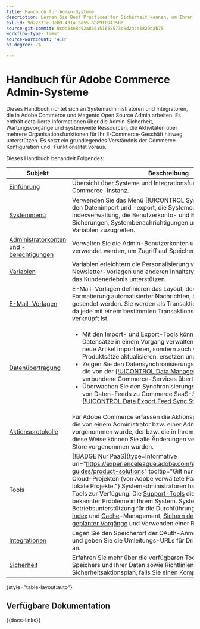 ```yaml
---
title: Handbuch für Admin-Systeme
description: Lernen Sie Best Practices für Sicherheit kennen, um Ihren Commerce-Store zu schützen und Berechtigungen zu verwalten. Außerdem erfahren Sie, wie Sie Daten importieren und exportieren, Integrationen und Erweiterungen verwalten und sich um die routinemäßige Wartung kümmern.
exl-id: 9d22571e-9e09-4d1a-ba55-a889f094158d
source-git-commit: 0cda54e8d52a866151658573c6d2ace1820dab75
workflow-type: tm+mt
source-wordcount: '418'
ht-degree: 7%

---
```


# Handbuch für Adobe Commerce Admin-Systeme

Dieses Handbuch richtet sich an Systemadministratoren und Integratoren, die in Adobe Commerce und Magento Open Source Admin arbeiten. Es enthält detaillierte Informationen über die Admin-Sicherheit, Wartungsvorgänge und systemweite Ressourcen, die Aktivitäten über mehrere Organisationsfunktionen für Ihr E-Commerce-Geschäft hinweg unterstützen. Es setzt ein grundlegendes Verständnis der Commerce-Konfiguration und -Funktionalität voraus.

Dieses Handbuch behandelt Folgendes:

| Subjekt | Beschreibung |
| ------- | ----------- |
| [Einführung](introduction.md) | Übersicht über Systeme und Integrationsfunktionen in einer Commerce-Instanz. |
| [Systemmenü](system-menu.md) | Verwenden Sie das Menü [!UICONTROL System] , um auf Tools für den Datenimport und -export, die Systemcache- und Indexverwaltung, die Benutzerkonto- und Berechtigungsverwaltung, Sicherungen, Systembenachrichtigungen und benutzerdefinierte Variablen zuzugreifen. |
| [Administratorkonten und -berechtigungen](permissions.md) | Verwalten Sie die Admin-Benutzerkonten und die Rollen, die verwendet werden, um Zugriff auf Speicherfunktionen zu gewähren. |
| [Variablen](variables-predefined.md) | Variablen erleichtern die Personalisierung von E-Mail- und Newsletter-Vorlagen und anderen Inhaltstypen, die Ihre Site und das Kundenerlebnis unterstützen. |
| [E-Mail-Vorlagen](email-templates.md) | E-Mail-Vorlagen definieren das Layout, den Inhalt und die Formatierung automatisierter Nachrichten, die von Ihrem Store gesendet werden. Sie werden als Transaktions-E-Mails bezeichnet, da jede mit einem bestimmten Transaktions- oder Ereignistyp verknüpft ist. |
| [Datenübertragung](data-transfer.md) | <ul><li>Mit den Import- und Export-Tools können Sie mehrere Datensätze in einem Vorgang verwalten. Sie können nicht nur neue Artikel importieren, sondern auch vorhandene Produktsätze aktualisieren, ersetzen und löschen.</li><li>Zeigen Sie den Datensynchronisierungsstatus für Entitäten an, die von der [[!UICONTROL Data Management Dashboard]](data-dashboard.md) an verbundene Commerce-Services übertragen wurden.</li><li>Überwachen Sie den Synchronisierungsstatus für den Export von Daten-Feeds zu Commerce SaaS-Services von der [[!UICONTROL Data Export Feed Sync Status]](data-feed-sync-status.md).</li></ul> |
| [Aktionsprotokolle](action-log.md) | Für Adobe Commerce erfassen die Aktionsprotokolle jede Änderung, die von einem Administrator bzw. einer Administratorin vorgenommen wurde, der bzw. die in Ihrem Geschäft arbeitet. Auf diese Weise können Sie alle Änderungen verfolgen, die an Ihrem Store vorgenommen wurden. |
| Tools | [!BADGE Nur PaaS]{type=Informative url="https://experienceleague.adobe.com/en/docs/commerce/user-guides/product-solutions" tooltip="Gilt nur für Adobe Commerce in Cloud-Projekten (von Adobe verwaltete PaaS-Infrastruktur) und lokale Projekte."} Systemadministratoren haben eine Sammlung von Tools zur Verfügung: Die [Support-Tools](support.md) dienen zur Identifizierung bekannter Probleme in Ihrem System. Systemtools bieten Betriebsunterstützung für die Durchführung von Routineaufgaben [Index](index-management.md) und [Cache](cache-management.md)-Management, [Sichern des Systems](backups.md), Verwalten [geplanter Vorgänge](data-scheduled-import-export.md) und Verwenden einer Reihe [Entwickler-Tools](developer-tools.md). |
| [Integrationen](integrations.md) | Legen Sie den Speicherort der OAuth-Anmeldeinformationen fest und geben Sie die Umleitungs-URLs für Drittanbieter-Integrationen an. |
| [Sicherheit](security.md) | Erfahren Sie mehr über die verfügbaren Tools zur Sicherung Ihres Speichers und Ihrer Daten sowie Richtlinien für einen Sicherheitsaktionsplan, falls Sie einen Kompromiss feststellen. |

{style="table-layout:auto"}

## Verfügbare Dokumentation

{{docs-links}}
